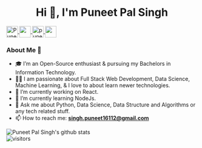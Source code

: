 <!-- ### Hi 👋 -->
<h1 align="center">Hi 👋, I'm Puneet Pal Singh</h1>


<a href="https://www.linkedin.com/in/puneet-pal-singh-09220816a/" >
    <img align="center" height="30" width="30" src="https://cdn.jsdelivr.net/npm/simple-icons@3.0.1/icons/linkedin.svg" alt="Puneet Pal Singh"  />
</a>

<a href="mailto:singh.puneet16112@gmail.com">
    <img align="center" height="30" width="30px" src="https://cdn.jsdelivr.net/npm/simple-icons@v3/icons/gmail.svg" />
</a>

<a href="https://www.kaggle.com/puneetpalsingh" >
    <img align="center" height="30" width="30" src="https://cdn.jsdelivr.net/npm/simple-icons@3.0.1/icons/kaggle.svg" alt="puneetpalsingh"  />
</a>

<a href="https://medium.com/@singh.puneet16112">
    <img align="center" height="30" width="30px" src="https://cdn.jsdelivr.net/npm/simple-icons@v3/icons/medium.svg" />
</a>


### About Me 🚀
- 🎓 I’m an Open-Source enthusiast & pursuing my Bachelors in Information Technology. </br>
- 👨‍💻  I am passionate about Full Stack Web Development, Data Science, Machine Learning, & I love to about learn newer technologies. </br>
- 🔭 I’m currently working on React.
- 🌱 I’m currently learning NodeJs.
- 💬 Ask me about Python, Data Science, Data Structure and Algorithms or any tech related stuff.
- 📫 How to reach me: **singh.puneet16112@gmail.com**
<!-- - ⚡ Fun fact: Ryzen chips have better multiCore performance -->

![Puneet Pal Singh's github stats](https://github-readme-stats.vercel.app/api?username=puneet-pal-singh&show_icons=true&hide_border=true)
<br />
![visitors](https://visitor-badge.laobi.icu/badge?page_id=puneet-pal-singh.puneet-pal-singh)



<!--
**Puneet-Pal-Singh/Puneet-Pal-Singh** is a ✨ _special_ ✨ repository because its `README.md` (this file) appears on your GitHub profile.

Here are some ideas to get you started:

- 🔭 I’m currently working on ...
- 🌱 I’m currently learning ...
- 👯 I’m looking to collaborate on ...
- 🤔 I’m looking for help with ...
- 💬 Ask me about ...
- 📫 How to reach me: ...
- 😄 Pronouns: ...
- ⚡ Fun fact: ...
-->
